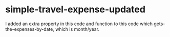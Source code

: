 # simple-travel-expense-updated
I added an extra property in this code and function to this code which gets-the-expenses-by-date, which is month/year.
